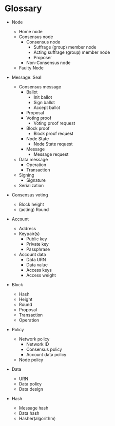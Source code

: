 # Glossary

* Node
    * Home node
    * Consensus node
        * Consensus node
            * Suffrage (group) member node
            * Acting suffrage (group) member node
            * Proposer
        * Non-Consensus node
    * Faulty Node

* Message: Seal
    * Consensus message
        * Ballot
            * Init ballot
            * Sign ballot
            * Accept ballot
        * Proposal
        * Voting proof
            * Voting proof request
        * Block proof
            * Block proof request
        * Node State
            * Node State request
        * Message
            * Message request
    * Data message
        * Operation
        * Transaction
    * Signing
        * Signature
    * Serialization

* Consensus voting
    * Block height
    * (acting) Round

* Account
    * Address
    * Keypair(s)
        * Public key
        * Private key
        * Passphrase
    * Account data
        * Data URN
        * Data value
        * Access keys
        * Access weight

* Block
    * Hash
    * Height
    * Round
    * Proposal
    * Transaction
    * Operation
* Policy
    * Network policy
        * Network ID
        * Consensus policy
        * Account data policy
    * Node policy
* Data
    * URN
    * Data policy
    * Data design
* Hash
    * Message hash
    * Data hash
    * Hasher(algorithm)


